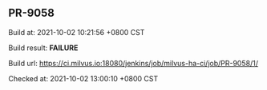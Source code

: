 <h2><a name="pr-9058" class="anchor" href="#pr-9058" rel="nofollow" aria-hidden="true"><span class="octicon octicon-link"></span></a>PR-9058</h2>

<p>Build at: 2021-10-02 10:21:56 +0800 CST</p>

<p>Build result: <strong>FAILURE</strong></p>

<p>Build url: <a href="https://ci.milvus.io:18080/jenkins/job/milvus-ha-ci/job/PR-9058/1/" rel="nofollow">https://ci.milvus.io:18080/jenkins/job/milvus-ha-ci/job/PR-9058/1/</a></p>

<p>Checked at: 2021-10-02 13:00:10 +0800 CST</p>
